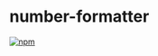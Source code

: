 # number-formatter
[![npm](https://img.shields.io/npm/v/number-formatter.svg)](https://github.com/znyakaynz/number-formatter)
